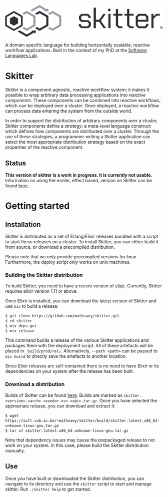 ![skitter logo](assets/logo_header.png)

A domain specific language for building horizontally scalable, reactive
workflow applications.
Built in the context of my PhD at the
[Software Languages Lab](https://soft.vub.ac.be/).

# Skitter

Skitter is a component agnostic, reactive workflow system; it makes it possible
to wrap arbitrary data processing applications into _reactive components_.
These components can be combined into reactive workflows, which can be deployed
over a cluster.
Once deployed, a reactive workflow can process data entering the system from
the outside world.

In order to support the distribution of arbitrary components over a cluster,
Skitter components define a _strategy_: a meta-level language construct which
defines how components are distributed over a cluster.
Through the use of these strategies, a programmer writing a Skitter application
can select the most appropriate distribution strategy based on the exact
properties of the reactive component.

## Status

__This version of skitter is a work in progress. It is currently not usable.__
Information on using the earlier, effect based, version on Skitter can be found
[here](https://soft.vub.ac.be/~mathsaey/skitter/docs/v0.1.1/).

# Getting started

## Installation

Skitter is distributed as a set of Erlang/Elixir releases bundled with a script
to start these releases on a cluster. To install Skitter, you can either build
it from source, or download a precompiled distribution.

Please note that we only provide precompiled versions for linux. Furthermore,
the deploy script only works on unix machines.

### Building the Skitter distribution

To build Skitter, you need to have a recent version of
[elixir](https://elixir-lang.org/).
Currently, Skitter requires elixir version 1.11 or above.

Once Elixir is installed, you can download the latest version of Skitter and use
`mix` to build a release:

```
$ git clone https://github.com/mathsaey/skitter.git
$ cd skitter
$ mix deps.get
$ mix release
```

This command builds a release of the various Skitter applications and packages
them with the deployment script.
All of these artefacts will be placed in `_build/prod/rel/`.
Alternatively, `--path <path>` can be passed to `mix build` to directly save the
artefacts to another location.

Since Elixir releases are self-contained there is no need to have Elixir or its
dependencies on your system after the release has been built.

### Download a distribution

Builds of Skitter can be found [here](https://soft.vub.ac.be/~mathsaey/skitter/build/).
Builds are marked as `skitter.<version>.<arch>-<vendor-os>-<abi>.tar.gz`.
Once you have selected the appropriate release, you can download and extract it:

```
$ wget https://soft.vub.ac.be/~mathsaey/skitter/build/skitter.latest.x86_64-unknown-linux-gnu.tar.gz
$ tar xf skitter.latest.x86_64-unknown-linux-gnu.tar.gz
```

Note that dependency issues may cause the prepackaged release to not work on
your system. In this case, please build the Skitter distribution manually.

## Use

Once you have built or downloaded the Skitter distribution, you can navigate to
its directory and use the `skitter` script to start and manage skitter.
Run `./skitter help` to get started.
